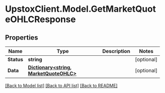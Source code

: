 # UpstoxClient.Model.GetMarketQuoteOHLCResponse
## Properties

Name | Type | Description | Notes
------------ | ------------- | ------------- | -------------
**Status** | **string** |  | [optional] 
**Data** | [**Dictionary&lt;string, MarketQuoteOHLC&gt;**](MarketQuoteOHLC.md) |  | [optional] 

[[Back to Model list]](../README.md#documentation-for-models) [[Back to API list]](../README.md#documentation-for-api-endpoints) [[Back to README]](../README.md)

